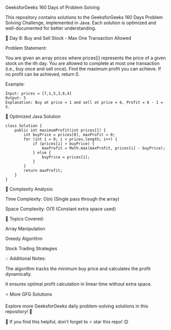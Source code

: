 GeeksforGeeks 160 Days of Problem Solving

This repository contains solutions to the GeeksforGeeks 160 Days Problem Solving Challenge, implemented in Java. Each solution is optimized and well-documented for better understanding.

🚀 Day 8: Buy and Sell Stock - Max One Transaction Allowed

Problem Statement:

You are given an array prices where prices[i] represents the price of a given stock on the ith day. You are allowed to complete at most one transaction (i.e., buy once and sell once). Find the maximum profit you can achieve. If no profit can be achieved, return 0.

Example:
```
Input: prices = [7,1,5,3,6,4]
Output: 5
Explanation: Buy at price = 1 and sell at price = 6, Profit = 6 - 1 = 5.
```
🔹 Optimized Java Solution
```
class Solution {
    public int maximumProfit(int prices[]) {
        int buyPrice = prices[0], maxProfit = 0;
        for (int i = 0; i < prices.length; i++) {
            if (prices[i] > buyPrice) {
                maxProfit = Math.max(maxProfit, prices[i] - buyPrice);
            } else {
                buyPrice = prices[i];
            }
        }
        return maxProfit;
    }
}
```
📝 Complexity Analysis:

Time Complexity: O(n) (Single pass through the array)

Space Complexity: O(1) (Constant extra space used)

📌 Topics Covered:

Array Manipulation

Greedy Algorithm

Stock Trading Strategies

💡 Additional Notes:

The algorithm tracks the minimum buy price and calculates the profit dynamically.

It ensures optimal profit calculation in linear time without extra space.

⭐ More GFG Solutions

Explore more GeeksforGeeks daily problem-solving solutions in this repository! 🚀

📌 If you find this helpful, don't forget to ⭐ star this repo! 😊

